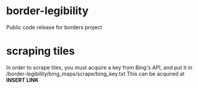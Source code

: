 # border-legibility
Public code release for borders project

# scraping tiles
In order to scrape tiles, you must acquire a key from Bing's API, and put it in /border-legibility/bing_maps/scrape/bing_key.txt
This can be acquired at __INSERT LINK__